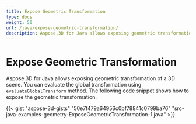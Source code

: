 ```yaml
---
title: Expose Geometric Transformation
type: docs
weight: 50
url: /java/expose-geometric-transformation/
description: Aspose.3D for Java allows exposing geometric transformation of a 3D scene. You can evaluate the global transformation using evaluateGlobalTransform method.
---
```


# **Expose Geometric Transformation**
Aspose.3D for Java allows exposing geometric transformation of a 3D scene. You can evaluate the global transformation using `evaluateGlobalTransform` method. The following code snippet shows how to expose the geometric transformation.

{{< gist "aspose-3d-gists" "50e7f479a64956c0bf78841c0799ba76" "src-java-examples-geometry-ExposeGeometricTransformation-1.java" >}}
